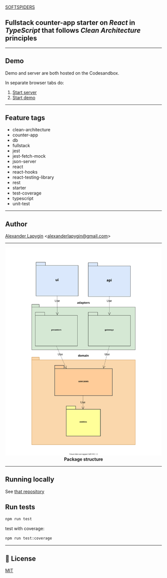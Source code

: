 [SOFTSPIDERS](https://github.com/softspiders/softspiders)

## Fullstack counter-app starter on *React* in *TypeScript* that follows ***Clean Architecture*** principles

---
## Demo
Demo and server are both hosted on the Codesandbox.

In separate browser tabs do:
1. [Start server](https://xg4qv.sse.codesandbox.io)
2. [Start demo](https://pzpw2.csb.app/)

---

## Feature tags
- clean-architecture
- counter-app
- db
- fullstack
- jest
- jest-fetch-mock
- json-server
- react
- react-hooks
- react-testing-library
- rest
- starter
- test-coverage
- typescript
- unit-test

---
## Author

[Alexander Lapygin](https://github.com/AlexanderLapygin) <<alexanderlapygin@gmail.com>>

---

<p align="center">
  <a href="https://github.com/softspider">
    <img src="./diagrams/packages.uml.svg" width="600"/>
  </a>
  </br>
  <b>Package structure</b>
</p>

---

## Running locally

See [that repository](https://github.com/softspiders/clean-architecture-counter-starters/tree/clean-architecture-counter-react-hooks-fullstack-jest-ts-starter)

## Run tests

```sh
npm run test
```

test with coverage:
```sh
npm run test:coverage
```

---

## :memo: License
[MIT](./LICENSE)

